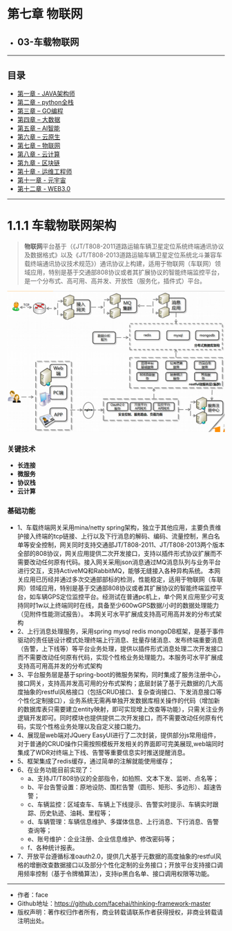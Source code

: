 # 第七章 物联网
- ## 03-车载物联网

------
## 目录
- [第一章 - JAVA架构师](JAVA架构师.md)
- [第二章 - python全栈](python全栈.md)
- [第三章 – GO编程](GO编程.md)
- [第四章 – 大数据](大数据.md)
- [第五章 – AI智能](AI智能.md)
- [第六章 – 云原生](云原生.md)
- [第七章 – 物联网](物联网.md)
- [第八章 - 云计算](云计算.md)
- [第九章 - 区块链](区块链.md)
- [第十章 - 运维工程师](运维工程师.md)
- [第十一章 - 元宇宙](元宇宙.md)
- [第十二章 - WEB3.0](WEB3.0.md)
------

# 1.1.1 车载物联网架构
> **物联网**平台基于（《JT/T808-2011道路运输车辆卫星定位系统终端通讯协议及数据格式》以及《JT/T808-2013道路运输车辆卫星定位系统北斗兼容车载终端通讯协议技术规范》）通讯协议上构建，适用于物联网（车联网）领域应用，特别是基于交通部808协议或者其扩展协议的智能终端监控平台，是一个分布式、高可用、高并发、开放性（服务化，插件式）平台。

![20220116095514.png](screenshot/20220116095514.png)

### 关键技术
- **长连接**
- **微服务**
- **协议栈**
- **云计算**

### 基础功能
- 1、车载终端网关采用mina/netty spring架构，独立于其他应用，主要负责维护接入终端的tcp链接、上行以及下行消息的解码、编码、流量控制，黑白名单等安全控制，网关同时支持交通部JT/T808-2011、JT/T808-2013两个版本全部的808协议，网关应用提供二次开发接口，支持以插件形式协议扩展而不需要改动任何原有代码。接入网关采用json消息通过MQ消息队列与业务平台进行交互，支持ActiveMQ和RabbitMQ，能够无缝接入各种异构系统。
本网关应用已历经并通过多次交通部部标的检测，性能稳定，适用于物联网（车联网）领域应用，特别是基于交通部808协议或者其扩展协议的智能终端监控平台，如车辆GPS定位监控平台。经测试在普通pc机上，单个网关应用至少可支持同时1w以上终端同时在线，具备至少600wGPS数据/小时的数据处理能力（见附件性能测试报告）。
本网关可水平扩展成支持高可用高并发的分布式架构
- 2、上行消息处理服务，采用spring mysql redis mongoDB框架，是基于事件驱动的责任链设计模式处理终端上行消息、批量存储消息、发布终端重要消息（告警，上下线等）等平台业务处理，提供以插件形式消息处理二次开发接口而不需要改动任何原有代码，实现个性格业务处理能力。本服务可水平扩展成支持高可用高并发的分布式架构
- 3、平台服务层是基于spring-boot的微服务架构，同时集成了服务注册中心，接口网关，支持高并发高可用的分布式架构；底层封装了基于元数据的几大高度抽象的restful风格接口（包括CRUD接口、复杂查询接口、下发消息接口等个性化定制接口），业务系统无需再单独开发数据库相关操作的代码（增加新的数据库表只需要建立entity映射，即可实现增上改查等功能），只需关注业务逻辑开发即可。同时模块也提供提供二次开发接口，而不需要改动任何原有代码，实现个性格业务处理以及自定义接口能力。
- 4、展现层web端对JQuery EasyUI进行了二次封装，提供部分js常用组件，对于普通的CRUD操作只需按照模板开发相关的界面即可完美展现,web端同时集成了WDR对终端上下线、告警等重要信息实时推送提醒消息。
- 5、框架集成了redis缓存，通过简单的注解就能使用缓存；
- 6、在业务功能目前实现了：
    - a、支持JT/T808协议的全部指令，如拍照、文本下发、监听、点名等；
    - b、平台告警设置：原地设防、围栏告警（圆形、矩形、多边形）、超速告警；
    - c、车辆监控：区域查车、车辆上下线提示、告警实时提示、车辆实时跟踪、历史轨迹、油耗、里程等；
    - d、车辆管理：车辆信息维护、多媒体信息、上行消息、下行消息、告警查询等；
    - e、账号维护：企业注册、企业信息维护、修改密码等；
    - f、各种统计报表。
- 7、开放平台遵循标准oauth2.0，提供几大基于元数据的高度抽象的restful风格的增删改查数据接口以及部分个性化定制的业务接口；开放平台支持接口调用频率控制（基于令牌桶算法），支持ip黑白名单、接口调用权限等功能。

---
- 作者：face
- Github地址：https://github.com/facehai/thinking-framework-master
- 版权声明：著作权归作者所有，商业转载请联系作者获得授权，非商业转载请注明出处。
